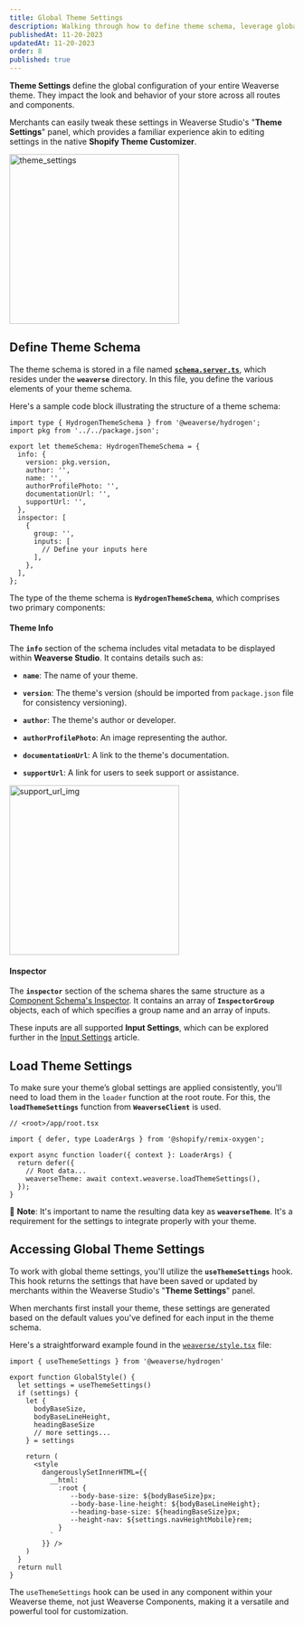 ```yaml
---
title: Global Theme Settings
description: Walking through how to define theme schema, leverage global theme settings, and render global styles.
publishedAt: 11-20-2023
updatedAt: 11-20-2023
order: 8
published: true
---
```


**Theme Settings** define the global configuration of your entire Weaverse theme. They impact the look and behavior of
your store across all routes and components.

Merchants can easily tweak these settings in Weaverse Studio's "**Theme Settings**" panel, which provides a familiar
experience akin to editing settings in the native **Shopify Theme Customizer**.

<img alt="theme_settings" src="https://downloads.intercomcdn.com/i/o/861762015/d981e4a16f51e9989e35a2d9/image.png" width="300"/>

Define Theme Schema
-------------------

The theme schema is stored in a file named
**[`schema.server.ts`](https://github.com/Weaverse/pilot/blob/main/app/weaverse/schema.server.ts)**, which resides under
the **`weaverse`** directory. In this file, you define the various elements of your theme schema.

Here's a sample code block illustrating the structure of a theme schema:

```tsx
import type { HydrogenThemeSchema } from '@weaverse/hydrogen';
import pkg from '../../package.json';

export let themeSchema: HydrogenThemeSchema = {
  info: {
    version: pkg.version,
    author: '',
    name: '',
    authorProfilePhoto: '',
    documentationUrl: '',
    supportUrl: '',
  },
  inspector: [
    {
      group: '',
      inputs: [
        // Define your inputs here
      ],
    },
  ],
};
```

The type of the theme schema is **`HydrogenThemeSchema`**, which comprises two primary components:

#### Theme Info

The **`info`** section of the schema includes vital metadata to be displayed within **Weaverse Studio**. It contains
details such as:

* **`name`**: The name of your theme.

* **`version`**: The theme's version (should be imported from `package.json` file for consistency versioning).

* **`author`**: The theme's author or developer.

* **`authorProfilePhoto`**: An image representing the author.

* **`documentationUrl`**: A link to the theme's documentation.

* **`supportUrl`**: A link for users to seek support or assistance.

<img alt="support_url_img" src="https://downloads.intercomcdn.com/i/o/861810489/562ba304e8777bee837032ef/image.png" width="300"/>

#### Inspector

The **`inspector`** section of the schema shares the same structure as
a [Component Schema's Inspector](/docs/guides/component-schema#inspector). It contains an
array of **`InspectorGroup`** objects, each of which specifies a group name and an array of inputs.

These inputs are all supported **Input Settings**, which can be explored further in
the [Input Settings](/docs/guides/input-settings) article.

Load Theme Settings
-------------------

To make sure your theme’s global settings are applied consistently, you'll need to load them in the `loader` function at
the root route. For this, the **`loadThemeSettings`** function from **`WeaverseClient`** is used.

```tsx
// <root>/app/root.tsx

import { defer, type LoaderArgs } from '@shopify/remix-oxygen';

export async function loader({ context }: LoaderArgs) {
  return defer({
    // Root data...
    weaverseTheme: await context.weaverse.loadThemeSettings(),
  });
}
```

📌 **Note**: It's important to name the resulting data key as **`weaverseTheme`**. It's a requirement for the settings to
integrate properly with your theme.

Accessing Global Theme Settings
-------------------------------

To work with global theme settings, you'll utilize the **`useThemeSettings`** hook. This hook returns the settings that
have been saved or updated by merchants within the Weaverse Studio's "**Theme Settings**" panel.

When merchants first install your theme, these settings are generated based on the default values you've defined for
each input in the theme schema.

Here's a straightforward example found in
the [`weaverse/style.tsx`](https://github.com/Weaverse/pilot/blob/main/app/weaverse/style.tsx) file:

```tsx
import { useThemeSettings } from '@weaverse/hydrogen'

export function GlobalStyle() {
  let settings = useThemeSettings()
  if (settings) {
    let {
      bodyBaseSize,
      bodyBaseLineHeight,
      headingBaseSize
      // more settings...
    } = settings

    return (
      <style
        dangerouslySetInnerHTML={{
          __html: `
            :root {
               --body-base-size: ${bodyBaseSize}px;
               --body-base-line-height: ${bodyBaseLineHeight};
               --heading-base-size: ${headingBaseSize}px;
               --height-nav: ${settings.navHeightMobile}rem;
            }
          `
        }} />
    )
  }
  return null
}
```

The `useThemeSettings` hook can be used in any component within your Weaverse theme, not just Weaverse Components,
making it a versatile and powerful tool for customization.